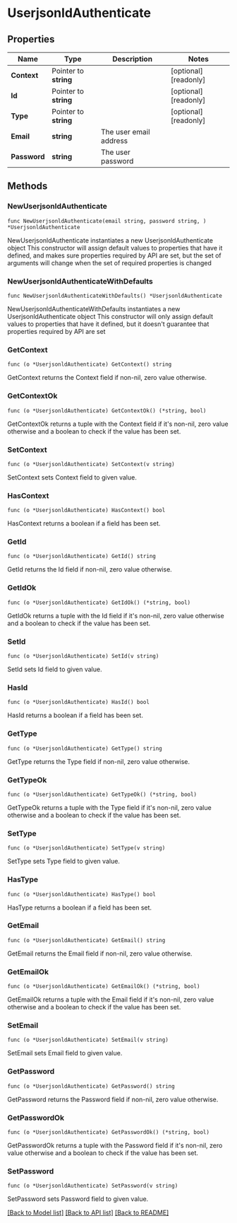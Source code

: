 # UserjsonldAuthenticate

## Properties

Name | Type | Description | Notes
------------ | ------------- | ------------- | -------------
**Context** | Pointer to **string** |  | [optional] [readonly] 
**Id** | Pointer to **string** |  | [optional] [readonly] 
**Type** | Pointer to **string** |  | [optional] [readonly] 
**Email** | **string** | The user email address | 
**Password** | **string** | The user password | 

## Methods

### NewUserjsonldAuthenticate

`func NewUserjsonldAuthenticate(email string, password string, ) *UserjsonldAuthenticate`

NewUserjsonldAuthenticate instantiates a new UserjsonldAuthenticate object
This constructor will assign default values to properties that have it defined,
and makes sure properties required by API are set, but the set of arguments
will change when the set of required properties is changed

### NewUserjsonldAuthenticateWithDefaults

`func NewUserjsonldAuthenticateWithDefaults() *UserjsonldAuthenticate`

NewUserjsonldAuthenticateWithDefaults instantiates a new UserjsonldAuthenticate object
This constructor will only assign default values to properties that have it defined,
but it doesn't guarantee that properties required by API are set

### GetContext

`func (o *UserjsonldAuthenticate) GetContext() string`

GetContext returns the Context field if non-nil, zero value otherwise.

### GetContextOk

`func (o *UserjsonldAuthenticate) GetContextOk() (*string, bool)`

GetContextOk returns a tuple with the Context field if it's non-nil, zero value otherwise
and a boolean to check if the value has been set.

### SetContext

`func (o *UserjsonldAuthenticate) SetContext(v string)`

SetContext sets Context field to given value.

### HasContext

`func (o *UserjsonldAuthenticate) HasContext() bool`

HasContext returns a boolean if a field has been set.

### GetId

`func (o *UserjsonldAuthenticate) GetId() string`

GetId returns the Id field if non-nil, zero value otherwise.

### GetIdOk

`func (o *UserjsonldAuthenticate) GetIdOk() (*string, bool)`

GetIdOk returns a tuple with the Id field if it's non-nil, zero value otherwise
and a boolean to check if the value has been set.

### SetId

`func (o *UserjsonldAuthenticate) SetId(v string)`

SetId sets Id field to given value.

### HasId

`func (o *UserjsonldAuthenticate) HasId() bool`

HasId returns a boolean if a field has been set.

### GetType

`func (o *UserjsonldAuthenticate) GetType() string`

GetType returns the Type field if non-nil, zero value otherwise.

### GetTypeOk

`func (o *UserjsonldAuthenticate) GetTypeOk() (*string, bool)`

GetTypeOk returns a tuple with the Type field if it's non-nil, zero value otherwise
and a boolean to check if the value has been set.

### SetType

`func (o *UserjsonldAuthenticate) SetType(v string)`

SetType sets Type field to given value.

### HasType

`func (o *UserjsonldAuthenticate) HasType() bool`

HasType returns a boolean if a field has been set.

### GetEmail

`func (o *UserjsonldAuthenticate) GetEmail() string`

GetEmail returns the Email field if non-nil, zero value otherwise.

### GetEmailOk

`func (o *UserjsonldAuthenticate) GetEmailOk() (*string, bool)`

GetEmailOk returns a tuple with the Email field if it's non-nil, zero value otherwise
and a boolean to check if the value has been set.

### SetEmail

`func (o *UserjsonldAuthenticate) SetEmail(v string)`

SetEmail sets Email field to given value.


### GetPassword

`func (o *UserjsonldAuthenticate) GetPassword() string`

GetPassword returns the Password field if non-nil, zero value otherwise.

### GetPasswordOk

`func (o *UserjsonldAuthenticate) GetPasswordOk() (*string, bool)`

GetPasswordOk returns a tuple with the Password field if it's non-nil, zero value otherwise
and a boolean to check if the value has been set.

### SetPassword

`func (o *UserjsonldAuthenticate) SetPassword(v string)`

SetPassword sets Password field to given value.



[[Back to Model list]](../README.md#documentation-for-models) [[Back to API list]](../README.md#documentation-for-api-endpoints) [[Back to README]](../README.md)



